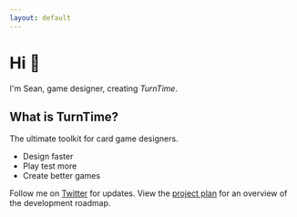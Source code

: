 ```yaml
---
layout: default
---
```


# Hi 👋

I'm Sean, game designer, creating *TurnTime*.

## What is TurnTime?

The ultimate toolkit for card game designers.

- Design faster
- Play test more
- Create better games

Follow me on [Twitter](https://twitter.com/seanpackham) for updates. View the [project plan](/projects/turntime/) for an overview of the development roadmap.
